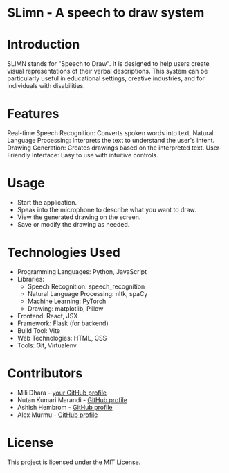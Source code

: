# SLimn - A speech to draw system

# Introduction
SLIMN stands for "Speech to Draw". It is designed to help users create visual representations of their verbal descriptions. This system can be particularly useful in educational settings, creative industries, and for individuals with disabilities.

# Features
Real-time Speech Recognition: Converts spoken words into text.
Natural Language Processing: Interprets the text to understand the user's intent.
Drawing Generation: Creates drawings based on the interpreted text.
User-Friendly Interface: Easy to use with intuitive controls.

# Usage
- Start the application.
- Speak into the microphone to describe what you want to draw.
- View the generated drawing on the screen.
- Save or modify the drawing as needed.

# Technologies Used
- Programming Languages: Python, JavaScript
- Libraries:
  - Speech Recognition: speech_recognition
  - Natural Language Processing: nltk, spaCy
  - Machine Learning: PyTorch
  - Drawing: matplotlib, Pillow
- Frontend: React, JSX
- Framework: Flask (for backend)
- Build Tool: Vite
- Web Technologies: HTML, CSS
- Tools: Git, Virtualenv

# Contributors
- Mili Dhara - [your GitHub profile](https://github.com/mili-dhara)
- Nutan Kumari Marandi - [GitHub profile](https://github.com/Nutan-Kumari-Marandi)
- Ashish Hembrom - [GitHub profile](https://github.com/Ander-z)
- Alex Murmu - [GitHub profile](https://github.com/Alex-Murmu)

# License
This project is licensed under the MIT License.

